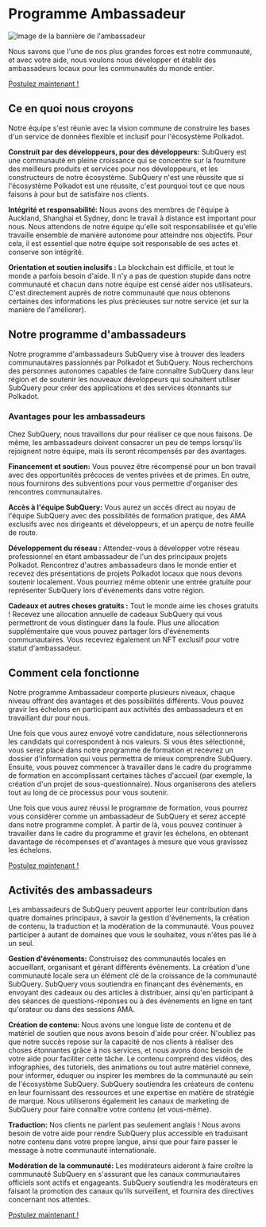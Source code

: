 # Programme Ambassadeur

![Image de la bannière de l'ambassadeur](/assets/img/ambassador_banner.png)

Nous savons que l'une de nos plus grandes forces est notre communauté, et avec votre aide, nous voulons nous développer et établir des ambassadeurs locaux pour les communautés du monde entier.

[Postulez maintenant !](https://forms.gle/GXBbJ6LDpNfM2v1X6)

## Ce en quoi nous croyons

Notre équipe s'est réunie avec la vision commune de construire les bases d'un service de données flexible et inclusif pour l'écosystème Polkadot.

**Construit par des développeurs, pour des développeurs:** SubQuery est une communauté en pleine croissance qui se concentre sur la fourniture des meilleurs produits et services pour nos développeurs, et les constructeurs de notre écosystème. SubQuery n'est une réussite que si l'écosystème Polkadot est une réussite, c'est pourquoi tout ce que nous faisons à pour but de satisfaire nos clients.

**Intégrité et responsabilité:** Nous avons des membres de l'équipe à Auckland, Shanghai et Sydney, donc le travail à distance est important pour nous. Nous attendons de notre équipe qu'elle soit responsabilisée et qu'elle travaille ensemble de manière autonome pour atteindre nos objectifs. Pour cela, il est essentiel que notre équipe soit responsable de ses actes et conserve son intégrité.

**Orientation et soutien inclusifs :** La blockchain est difficile, et tout le monde a parfois besoin d'aide. Il n'y a pas de question stupide dans notre communauté et chacun dans notre équipe est censé aider nos utilisateurs. C'est directement auprès de notre communauté que nous obtenons certaines des informations les plus précieuses sur notre service (et sur la manière de l'améliorer).

## Notre programme d'ambassadeurs

Notre programme d'ambassadeurs SubQuery vise à trouver des leaders communautaires passionnés par Polkadot et SubQuery. Nous recherchons des personnes autonomes capables de faire connaître SubQuery dans leur région et de soutenir les nouveaux développeurs qui souhaitent utiliser SubQuery pour créer des applications et des services étonnants sur Polkadot.

### Avantages pour les ambassadeurs

Chez SubQuery, nous travaillons dur pour réaliser ce que nous faisons. De même, les ambassadeurs doivent consacrer un peu de temps lorsqu'ils rejoignent notre équipe, mais ils seront récompensés par des avantages.

**Financement et soutien:** Vous pouvez être récompensé pour un bon travail avec des opportunités précoces de ventes privées et de primes. En outre, nous fournirons des subventions pour vous permettre d'organiser des rencontres communautaires.

**Accès à l'équipe SubQuery:** Vous aurez un accès direct au noyau de l'équipe SubQuery avec des possibilités de formation pratique, des AMA exclusifs avec nos dirigeants et développeurs, et un aperçu de notre feuille de route.

**Développement du réseau :** Attendez-vous à développer votre réseau professionnel en étant ambassadeur de l'un des principaux projets Polkadot. Rencontrez d'autres ambassadeurs dans le monde entier et recevez des présentations de projets Polkadot locaux que nous devons soutenir localement. Vous pourriez même obtenir une entrée gratuite pour représenter SubQuery lors d'événements dans votre région.

**Cadeaux et autres choses gratuits :** Tout le monde aime les choses gratuits ! Recevez une allocation annuelle de cadeaux SubQuery qui vous permettront de vous distinguer dans la foule. Plus une allocation supplémentaire que vous pouvez partager lors d'événements communautaires. Vous recevrez également un NFT exclusif pour votre statut d'ambassadeur.

## Comment cela fonctionne

Notre programme Ambassadeur comporte plusieurs niveaux, chaque niveau offrant des avantages et des possibilités différents. Vous pouvez gravir les échelons en participant aux activités des ambassadeurs et en travaillant dur pour nous.

Une fois que vous aurez envoyé votre candidature, nous sélectionnerons les candidats qui correspondent à nos valeurs. Si vous êtes sélectionné, vous serez placé dans notre programme de formation et recevrez un dossier d'information qui vous permettra de mieux comprendre SubQuery. Ensuite, vous pouvez commencer à travailler dans le cadre du programme de formation en accomplissant certaines tâches d'accueil (par exemple, la création d'un projet de sous-questionnaire). Nous organiserons des ateliers tout au long de ce processus pour vous soutenir.

Une fois que vous aurez réussi le programme de formation, vous pourrez vous considérer comme un ambassadeur de SubQuery et serez accepté dans notre programme complet. À partir de là, vous pouvez continuer à travailler dans le cadre du programme et gravir les échelons, en obtenant davantage de récompenses et d'avantages à mesure que vous gravissez les échelons.

[Postulez maintenant !](https://forms.gle/GXBbJ6LDpNfM2v1X6)

## Activités des ambassadeurs

Les ambassadeurs de SubQuery peuvent apporter leur contribution dans quatre domaines principaux, à savoir la gestion d'événements, la création de contenu, la traduction et la modération de la communauté. Vous pouvez participer à autant de domaines que vous le souhaitez, vous n'êtes pas lié à un seul.

**Gestion d'événements:** Construisez des communautés locales en accueillant, organisant et gérant différents événements. La création d'une communauté locale sera un élément clé de la croissance de la communauté SubQuery. SubQuery vous soutiendra en finançant des événements, en envoyant des cadeaux ou des articles à distribuer, ainsi qu'en participant à des séances de questions-réponses ou à des événements en ligne en tant qu'orateur ou dans des sessions AMA.

**Création de contenu:** Nous avons une longue liste de contenu et de matériel de soutien que nous avons besoin d'aide pour créer. N'oubliez pas que notre succès repose sur la capacité de nos clients à réaliser des choses étonnantes grâce à nos services, et nous avons donc besoin de votre aide pour faciliter cette tâche. Le contenu comprend des vidéos, des infographies, des tutoriels, des animations ou tout autre matériel connexe, pour informer, éduquer ou inspirer les membres de la communauté au sein de l'écosystème SubQuery. SubQuery soutiendra les créateurs de contenu en leur fournissant des ressources et une expertise en matière de stratégie de marque. Nous utiliserons également les canaux de marketing de SubQuery pour faire connaître votre contenu (et vous-même).

**Traduction:** Nos clients ne parlent pas seulement anglais ! Nous avons besoin de votre aide pour rendre SubQuery plus accessible en traduisant notre contenu dans votre propre langue, ainsi que pour faire passer le message à notre communauté internationale.

**Modération de la communauté:** Les modérateurs aideront à faire croître la communauté SubQuery en s'assurant que les canaux communautaires officiels sont actifs et engageants. SubQuery soutiendra les modérateurs en faisant la promotion des canaux qu'ils surveillent, et fournira des directives concernant nos attentes.

[Postulez maintenant !](https://forms.gle/GXBbJ6LDpNfM2v1X6)